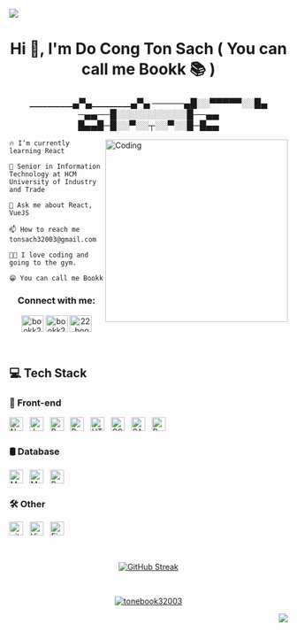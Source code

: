 <img src="https://user-images.githubusercontent.com/10498744/210012254-234538ff-d198-48aa-8964-37e6fd45d227.gif"></img>

<h1 align="center">Hi 👋, I'm Do Cong Ton Sach ( You can call me Bookk 📚 )</h1>
<h3 align="center">
    __________▄▀▄_________▄▀▄
─────▄█░░▀▀▀▀▀░░█▄
─▄▄──█░░░░░░░░░░░█──▄▄
█▄▄█─█░░▀░░┬░░▀░░█─█▄▄
</h3>
<img align="right" alt="Coding" width="330" src="https://camo.githubusercontent.com/130ffc354b6ee3c8c9e506276e598bf4e19ea7950df203dacf6aeee4fc543a50/68747470733a2f2f616e616c7974696373696e6469616d61672e636f6d2f77702d636f6e74656e742f75706c6f6164732f323031382f31322f646576656c6f7065722d6472696262626c652e676966">

    🔥 I’m currently learning React
            
    🏫 Senior in Information Technology at HCM University of Industry and Trade 
             
    💬 Ask me about React, VueJS
            
    📫 How to reach me tonsach32003@gmail.com
            
    💪🏻 I love coding and going to the gym.
            
    😁 You can call me Bookk

<h3 align="center">Connect with me:</h3>
<p align="center">
<a href="https://twitter.com/bookk22sep" target="blank"><img align="center" src="https://raw.githubusercontent.com/rahuldkjain/github-profile-readme-generator/master/src/images/icons/Social/twitter.svg" alt="bookk22sep" height="30" width="40" /></a>
<a href="https://fb.com/bookk229" target="blank"><img align="center" src="https://raw.githubusercontent.com/rahuldkjain/github-profile-readme-generator/master/src/images/icons/Social/facebook.svg" alt="bookk229" height="30" width="40" /></a>
<a href="https://instagram.com/22.bookk_sep" target="blank"><img align="center" src="https://raw.githubusercontent.com/rahuldkjain/github-profile-readme-generator/master/src/images/icons/Social/instagram.svg" alt="22.bookk_sep" height="30" width="40" /></a>
</p>
&nbsp;
&nbsp;

<h2 aligh="left">💻 Tech Stack</h2>

<h3 aligh="left">🎨 Front-end</h2>


<!-- https://simpleicons.org/ -->
<span><img src="https://img.shields.io/badge/Next.js-282C34?logo=next.js&logoColor=white" alt="NextJS logo" title="JavaScript" height="25" /></span>
&nbsp;
<span><img src="https://img.shields.io/badge/JavaScript-282C34?logo=javascript&logoColor=F7DF1E" alt="JavaScript logo" title="JavaScript" height="25" /></span>
&nbsp;
<span><img src="https://img.shields.io/badge/ReactJS-282C34?logo=react&logoColor=61DAFB" alt="ReactJS logo" title="ReactJS" height="25" /></span>
&nbsp;
<span><img src="https://img.shields.io/badge/Redux-282C34?logo=redux&logoColor=764ABC" alt="Redux logo" title="Redux" height="25" /></span>
&nbsp;
<span><img src="https://img.shields.io/badge/HTML5-282C34?logo=html5&logoColor=E34F26" alt="HTML5 logo" title="HTML5" height="25" /></span>
&nbsp;
<span><img src="https://img.shields.io/badge/CSS3-282C34?logo=css3&logoColor=1572B6" alt="CSS3 logo" title="CSS3" height="25" /></span>
&nbsp;
<span><img src="https://img.shields.io/badge/Sass-282C34?logo=sass&logoColor=CC6699" alt="SASS logo" title="SASS" height="25" /></span>
&nbsp;
<span><img src="https://img.shields.io/badge/Bootstrap-282C34?logo=bootstrap&logoColor=7952B3" alt="Bootstrap logo" title="Bootstrap" height="25" /></span>
&nbsp;

<h3 aligh="left">🛢️ Database</h2>
<span><img src="https://img.shields.io/badge/MongoDB-282C34?logo=mongodb&logoColor=47A248" alt="MongoDB logo" title="MongoDB" height="25" /></span>
&nbsp;
<span><img src="https://img.shields.io/badge/MySQL-282C34?logo=mysql" alt="MySQL logo" title="MySQL" height="25" /></span>
&nbsp;
<span><img src="https://img.shields.io/badge/Postgres-282C34?logo=postgresql&logoColor=23316192" alt="Postgres logo" title="Postgres" height="25" /></span>
&nbsp;


<h3 aligh="left">🛠 Other</h2>
<span><img src="https://img.shields.io/badge/git-282C34?logo=git&logoColor=F05032" alt="git logo" title="git" height="25" /></span>
&nbsp;
<span><img src="https://custom-icon-badges.demolab.com/badge/VS%20Code-282C34.svg?logo=vsc&logoColor=0078d7" alt="Visual Studio Code logo" title="Visual Studio Code" height="25" /></span>
&nbsp;
<span><img src="https://img.shields.io/badge/Figma-282C34?logo=figma&logoColor=F24E1E" alt="Figma logo" title="Figma" height="25" /></span>
&nbsp;

&nbsp;
  <p align="center">
            <a href="https://git.io/streak-stats"><img src="https://github-readme-streak-stats.herokuapp.com?user=tonebook32003&theme=dark&date_format=j%2Fn%5B%2FY%5D&mode=weekly&card_width=496" alt="GitHub Streak" /></a>
  </p>
&nbsp;
<center>
<p align="center"> <a href="https://github.com/ryo-ma/github-profile-trophy"><img src="https://github-profile-trophy.vercel.app/?username=tonebook32003&theme=chalk" alt="tonebook32003" /></a> </p>
</center>

<a>
  <img align="right" src="https://komarev.com/ghpvc/?username=tonebook32003&style=for-the-badge">
</a>
